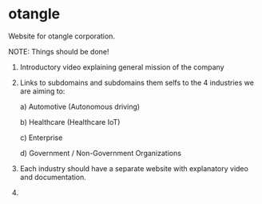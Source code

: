# otangle
Website for otangle corporation.

NOTE: Things should be done!

1) Introductory video explaining general mission of the company

2) Links to subdomains and subdomains them selfs to the 4 industries we are aiming to:

    a) Automotive (Autonomous driving)
  
    b) Healthcare (Healthcare IoT)
  
    c) Enterprise
  
    d) Government / Non-Government Organizations
  
3) Each industry should have a separate website with explanatory video and documentation.

4) 
